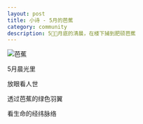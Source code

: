 ```yaml
---
layout: post
title: 小诗 - 5月的芭蕉
category: community
description: 5月底的清晨，在楼下捕到肥硕芭蕉
---
```


![芭蕉](http://p319p95sa.bkt.clouddn.com/bajiao.jpg?imageMogr2/size-limit/2000k!)

5月晨光里

放眼看人世

透过芭蕉的绿色羽翼

看生命的经纬脉络